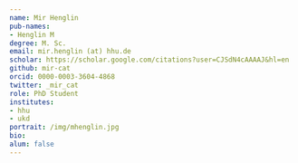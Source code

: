 ```yaml
---
name: Mir Henglin
pub-names:
- Henglin M
degree: M. Sc.
email: mir.henglin (at) hhu.de
scholar: https://scholar.google.com/citations?user=CJSdN4cAAAAJ&hl=en
github: mir-cat
orcid: 0000-0003-3604-4868
twitter: _mir_cat
role: PhD Student
institutes:
- hhu
- ukd
portrait: /img/mhenglin.jpg
bio:
alum: false
---
```

